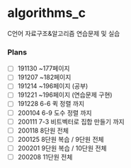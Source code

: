 # algorithms_c
C언어 자료구조&amp;알고리즘 연습문제 및 실습

### Plans 
- [ ] 191130 ~177페이지 
- [ ] 191207 ~182페이지 
- [ ] 191214 ~196페이지 (공부)
- [ ] 191221 ~196페이지 (연습문제 구현)
- [ ] 191228 6-6 퀵 정렬 까지 
- [ ] 200104 6-9 도수 정렬 까지 
- [ ] 200111 7-3 비트벡터로 집합 만들기 까지 
- [ ] 200118 8단원 전체
- [ ] 200125 8단원 복습 / 9단원 전체 
- [ ] 200201 9단원 복습 / 10단원 전체 
- [ ] 200208 11단원 전체 
